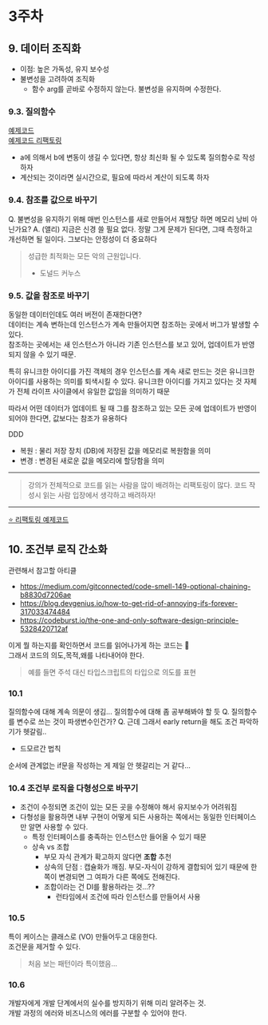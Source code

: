 # 3주차

## 9. 데이터 조직화

- 이점: 높은 가독성, 유지 보수성
- 불변성을 고려하여 조직화
  - 함수 arg를 곧바로 수정하지 않는다. 불변성을 유지하며 수정한다.

### 9.3. 질의함수

[예제코드](../ch9/9-3.js)  
[예제코드 리팩토링](../ch9/9-3%20ref.js)

- a에 의해서 b에 변동이 생길 수 있다면, 항상 최신화 될 수 있도록 질의함수로 작성하자
- 계산되는 것이라면 실시간으로, 필요에 따라서 계산이 되도록 하자

### 9.4. 참조를 값으로 바꾸기

Q. 불변성을 유지하기 위해 매번 인스턴스를 새로 만들어서 재할당 하면 메모리 낭비 아닌가요?
A. (앨리) 지금은 신경 쓸 필요 없다. 정말 그게 문제가 된다면, 그때 측정하고 개선하면 될 일이다. 그보다는 안정성이 더 중요하다

> 성급한 최적화는 모든 악의 근원입니다.
>
> - 도널드 커누스

### 9.5. 값을 참조로 바꾸기

동일한 데이터인데도 여러 버전이 존재한다면?  
데이터는 계속 변하는데 인스턴스가 계속 만들어지면 참조하는 곳에서 버그가 발생할 수 있다.  
참조하는 곳에서는 새 인스턴스가 아니라 기존 인스턴스를 보고 있어, 업데이트가 반영되지 않을 수 있기 때문.

특히 유니크한 아이디를 가진 객체의 경우 인스턴스를 계속 새로 만드는 것은 유니크한 아이디를 사용하는 의미를 퇴색시킬 수 있다. 유니크한 아이디를 가지고 있다는 것 자체가 전체 라이프 사이클에서 유일한 값임을 의미하기 때문

따라서 어떤 데이터가 업데이트 될 때 그를 참조하고 있는 모든 곳에 업데이트가 반영이 되어야 한다면, 값보다는 참조가 유용하다

DDD

- 복원 : 물리 저장 장치 (DB)에 저장된 값을 메모리로 복원함을 의미
- 변경 : 변경된 새로운 값을 메모리에 할당함을 의미

---

> 강의가 전체적으로 코드를 읽는 사람을 많이 배려하는 리팩토링이 많다.
> 코드 작성시 읽는 사람 입장에서 생각하고 배려하자!

---

[⭐️ 리팩토링 예제코드](../ch9/9-5%20ref.js)

## 10. 조건부 로직 간소화

관련해서 참고할 아티클

- https://medium.com/gitconnected/code-smell-149-optional-chaining-b8830d7206ae
- https://blog.devgenius.io/how-to-get-rid-of-annoying-ifs-forever-317033474484
- https://codeburst.io/the-one-and-only-software-design-principle-5328420712af

이게 뭘 하는지를 확인하면서 코드를 읽어나가게 하는 코드는 💩  
그래서 코드의 의도,목적,왜를 나타내어야 한다.

> 예를 들면 주석 대신 타입스크립트의 타입으로 의도를 표현

### 10.1

질의함수에 대해 계속 의문이 생김... 질의함수에 대해 좀 공부해봐야 할 듯
Q. 질의함수를 변수로 쓰는 것이 파생변수인건가?
Q. 근데 그래서 early return을 해도 조건 파악하기가 헷갈림..

- 드모르간 법칙

순서에 관계없는 if문을 작성하는 게 제일 안 헷갈리는 거 같다...

### 10.4 조건부 로직을 다형성으로 바꾸기

- 조건이 수정되면 조건이 있는 모든 곳을 수정해야 해서 유지보수가 어려워짐
- 다형성을 활용하면 내부 구현이 어떻게 되든 사용하는 쪽에서는 동일한 인터페이스만 알면 사용할 수 있다.
  - 특정 인터페이스를 충족하는 인스턴스만 들어올 수 있기 때문
  - 상속 vs 조합
    - 부모 자식 관계가 확고하지 않다면 **조합** 추천
    - 상속의 단점 : 캡슐화가 깨짐. 부모-자식이 강하게 결합되어 있기 때문에 한 쪽이 변경되면 그 여파가 다른 쪽에도 전해진다.
    - 조합이라는 건 DI를 활용하라는 것...??
      - 런타임에서 조건에 따라 인스턴스를 만들어서 사용

### 10.5

특이 케이스는 클래스로 (VO) 만들어두고 대응한다.  
조건문을 제거할 수 있다.

> 처음 보는 패턴이라 특이했음...

### 10.6

개발자에게 개발 단계에서의 실수를 방지하기 위해 미리 알려주는 것.  
개발 과정의 에러와 비즈니스의 에러를 구분할 수 있어야 한다.
